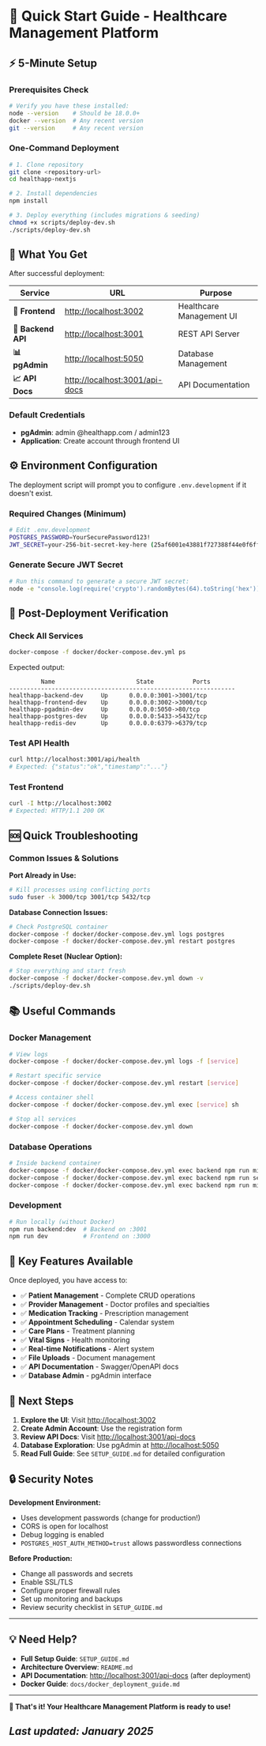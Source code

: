 # 🚀 Quick Start Guide - Healthcare Management Platform

## ⚡ 5-Minute Setup

### Prerequisites Check

```bash
# Verify you have these installed:
node --version    # Should be 18.0.0+
docker --version  # Any recent version
git --version     # Any recent version
```

### One-Command Deployment

```bash
# 1. Clone repository
git clone <repository-url>
cd healthapp-nextjs

# 2. Install dependencies
npm install

# 3. Deploy everything (includes migrations & seeding)
chmod +x scripts/deploy-dev.sh
./scripts/deploy-dev.sh
```

## 🎯 What You Get

After successful deployment:

| Service | URL | Purpose |
|---------|-----|---------|
| **🏥 Frontend** | [http://localhost:3002](http://localhost:3002) | Healthcare Management UI |
| **🔧 Backend API** | [http://localhost:3001](http://localhost:3001) | REST API Server |
| **📊 pgAdmin** | [http://localhost:5050](http://localhost:5050) | Database Management |
| **📈 API Docs** | [http://localhost:3001/api-docs](http://localhost:3001/api-docs) | API Documentation |

### Default Credentials

- **pgAdmin**: admin @healthapp.com / admin123
- **Application**: Create account through frontend UI

## ⚙️ Environment Configuration

The deployment script will prompt you to configure `.env.development` if it doesn't exist.

### Required Changes (Minimum)

```bash
# Edit .env.development
POSTGRES_PASSWORD=YourSecurePassword123!
JWT_SECRET=your-256-bit-secret-key-here (25af6001e43881f727388f44e0f6fff837510b0649fe9393987f009c595156f778442654270516863b00617b478aa46dea6311f74fb95325d3c9a344b125d033)
```

### Generate Secure JWT Secret

```bash
# Run this command to generate a secure JWT secret:
node -e "console.log(require('crypto').randomBytes(64).toString('hex'))"
```

## 🔧 Post-Deployment Verification

### Check All Services

```bash
docker-compose -f docker/docker-compose.dev.yml ps
```

Expected output:

```text
         Name                       State           Ports
----------------------------------------------------------------
healthapp-backend-dev     Up      0.0.0.0:3001->3001/tcp
healthapp-frontend-dev    Up      0.0.0.0:3002->3000/tcp
healthapp-pgadmin-dev     Up      0.0.0.0:5050->80/tcp
healthapp-postgres-dev    Up      0.0.0.0:5433->5432/tcp
healthapp-redis-dev       Up      0.0.0.0:6379->6379/tcp
```

### Test API Health

```bash
curl http://localhost:3001/api/health
# Expected: {"status":"ok","timestamp":"..."}
```

### Test Frontend

```bash
curl -I http://localhost:3002
# Expected: HTTP/1.1 200 OK
```

## 🆘 Quick Troubleshooting

### Common Issues & Solutions

**Port Already in Use:**

```bash
# Kill processes using conflicting ports
sudo fuser -k 3000/tcp 3001/tcp 5432/tcp
```

**Database Connection Issues:**

```bash
# Check PostgreSQL container
docker-compose -f docker/docker-compose.dev.yml logs postgres
docker-compose -f docker/docker-compose.dev.yml restart postgres
```

**Complete Reset (Nuclear Option):**

```bash
# Stop everything and start fresh
docker-compose -f docker/docker-compose.dev.yml down -v
./scripts/deploy-dev.sh
```

## 📚 Useful Commands

### Docker Management

```bash
# View logs
docker-compose -f docker/docker-compose.dev.yml logs -f [service]

# Restart specific service
docker-compose -f docker/docker-compose.dev.yml restart [service]

# Access container shell
docker-compose -f docker/docker-compose.dev.yml exec [service] sh

# Stop all services
docker-compose -f docker/docker-compose.dev.yml down
```

### Database Operations

```bash
# Inside backend container
docker-compose -f docker/docker-compose.dev.yml exec backend npm run migrate
docker-compose -f docker/docker-compose.dev.yml exec backend npm run seed
docker-compose -f docker/docker-compose.dev.yml exec backend npm run migrate:undo
```

### Development

```bash
# Run locally (without Docker)
npm run backend:dev  # Backend on :3001
npm run dev          # Frontend on :3000
```

## 🎯 Key Features Available

Once deployed, you have access to:

- ✅ **Patient Management** - Complete CRUD operations
- ✅ **Provider Management** - Doctor profiles and specialties  
- ✅ **Medication Tracking** - Prescription management
- ✅ **Appointment Scheduling** - Calendar system
- ✅ **Care Plans** - Treatment planning
- ✅ **Vital Signs** - Health monitoring
- ✅ **Real-time Notifications** - Alert system
- ✅ **File Uploads** - Document management
- ✅ **API Documentation** - Swagger/OpenAPI docs
- ✅ **Database Admin** - pgAdmin interface

## 📝 Next Steps

1. **Explore the UI**: Visit [http://localhost:3002](http://localhost:3002)
2. **Create Admin Account**: Use the registration form
3. **Review API Docs**: Visit [http://localhost:3001/api-docs](http://localhost:3001/api-docs)
4. **Database Exploration**: Use pgAdmin at [http://localhost:5050](http://localhost:5050)
5. **Read Full Guide**: See `SETUP_GUIDE.md` for detailed configuration

## 🔒 Security Notes

**Development Environment:**

- Uses development passwords (change for production!)
- CORS is open for localhost
- Debug logging is enabled
- `POSTGRES_HOST_AUTH_METHOD=trust` allows passwordless connections

**Before Production:**

- Change all passwords and secrets
- Enable SSL/TLS
- Configure proper firewall rules
- Set up monitoring and backups
- Review security checklist in `SETUP_GUIDE.md`

---

## 💡 Need Help?

- **Full Setup Guide**: `SETUP_GUIDE.md`
- **Architecture Overview**: `README.md`
- **API Documentation**: [http://localhost:3001/api-docs](http://localhost:3001/api-docs) (after deployment)
- **Docker Guide**: `docs/docker_deployment_guide.md`

---

**🎉 That's it! Your Healthcare Management Platform is ready to use!**

## *Last updated: January 2025*
